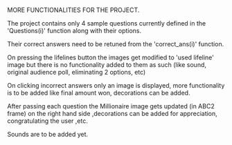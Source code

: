 MORE FUNCTIONALITIES FOR THE PROJECT.

The project contains only 4 sample questions currently defined in the 'Questions(i)' function along with their options.

Their correct answers need to be retuned from the 'correct_ans(i)' function. 

On pressing the lifelines button the images get modified to 'used lifeline' image but there is no functionality added to them 
as such (like sound, original audience poll, eliminating 2 options, etc)

On clicking incorrect answers only an image is displayed, more functionality is to be added like final amount won, decorations can be added.

After passing each question the Millionaire image gets updated (in ABC2 frame) on the right hand side ,decorations can be added for appreciation,
congratulating the user ,etc.

Sounds are to be added yet.



